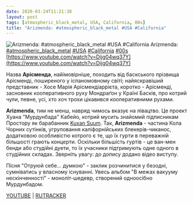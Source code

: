 ```yaml
---
date: 2020-03-24T11:21:38
layout: post
tags: [atmospheric_black_metal, USA, California, 00s]
title: "Arizmenda: #atmospheric_black_metal #USA #California"
---
```

![Arizmenda: #atmospheric_black_metal #USA #California](https://i.ytimg.com/vi/Dijg04wq37Y/maxresdefault.jpg)
Arizmenda: [#atmospheric_black_metal](/tags/#atmospheric_black_metal) [#USA](/tags/#USA) [#California](/tags/#California) [#00s](/tags/#00s) [https://www.youtube.com/watch?v=Dijg04wq37Y](https://www.youtube.com/watch?v=Dijg04wq37Y)

Назва **Арісменда**, найімовірніше, походить від баскського прізвища Арісменді, поширеного у іспаномовному світі; найяскравіший представник - Хосе Марія Арісмендіаррієта, коротко - Арісменді, засновник кооперативного руху Мондраґон у Країні Басків, про котрий чули, певне, усі, хто хоч трохи цікавився кооперативними рухами.

**Arizmenda**, тим не менш, навряд чимось вказує на лівацтво. Це проект Хуана &quot;Мурдунбада&quot; Кабейо, котрий мусить знайомий підписникам Простору як барабанник [Kuxan Suum](https://t.me/vast_space_unexplored/3502). Так, **Arizmenda** - частина Кола Чорних сутінків, угруповання каліфорнійських блекерів-чиканос, додатковою особливістю котрого є те, що їх гурти в переважній більшості грають концерти. Оскільки більшість гуртів - це ван-мен бенди або студійні дуети, то їх учасники підтримують одне одного в студійних складах. Зверніть увагу: до допису додано відео виступу.

Пісня &quot;Отруюй себе... думкою&quot; - заклик розчинитися у безодні, сумніватись у власному існуванні. Увесь альбом &quot;В межах вакууму нескінченності&quot; - моноліт-шедевр, створений одноосібно Мурдунбадом.

[YOUTUBE](https://www.youtube.com/playlist?list=PL7tla-QOXWiDqqetE3cX8w3H-moM0yMjp) | [RUTRACKER](https://rutracker.org/forum/viewtopic.php?t=3244144)